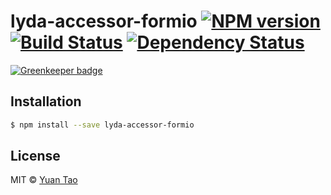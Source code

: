 # lyda-accessor-formio [![NPM version][npm-image]][npm-url] [![Build Status][travis-image]][travis-url] [![Dependency Status][daviddm-image]][daviddm-url]

[![Greenkeeper badge](https://badges.greenkeeper.io/taoyuan/lyda-accessor-formio.svg)](https://greenkeeper.io/)

> 

## Installation

```sh
$ npm install --save lyda-accessor-formio
```

## License

MIT © [Yuan Tao]()


[npm-image]: https://badge.fury.io/js/lyda-accessor-formio.svg
[npm-url]: https://npmjs.org/package/lyda-accessor-formio
[travis-image]: https://travis-ci.org/taoyuan/lyda-accessor-formio.svg?branch=master
[travis-url]: https://travis-ci.org/taoyuan/lyda-accessor-formio
[daviddm-image]: https://david-dm.org/taoyuan/lyda-accessor-formio.svg?theme=shields.io
[daviddm-url]: https://david-dm.org/taoyuan/lyda-accessor-formio
